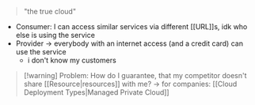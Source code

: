 > "the true cloud"

- Consumer: I can access similar services via different [[URL]]s, idk who else is using the service
- Provider -> everybody with an internet access (and a credit card) can use the service
	- i don't know my customers

> [!warning] Problem: How do I guarantee, that my competitor doesn't share [[Resource|resources]] with me? -> for companies: [[Cloud Deployment Types|Managed Private Cloud]]

